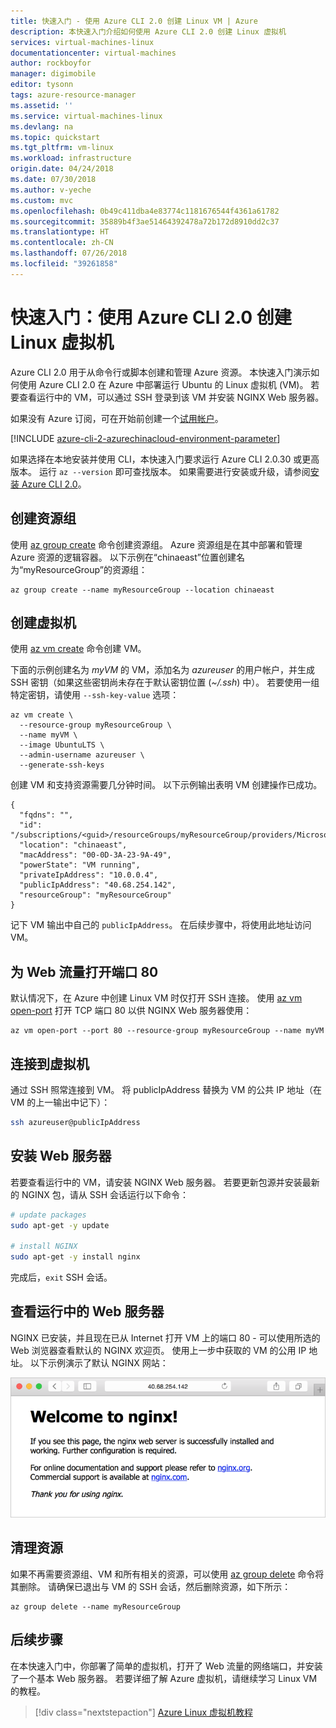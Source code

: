 ```yaml
---
title: 快速入门 - 使用 Azure CLI 2.0 创建 Linux VM | Azure
description: 本快速入门介绍如何使用 Azure CLI 2.0 创建 Linux 虚拟机
services: virtual-machines-linux
documentationcenter: virtual-machines
author: rockboyfor
manager: digimobile
editor: tysonn
tags: azure-resource-manager
ms.assetid: ''
ms.service: virtual-machines-linux
ms.devlang: na
ms.topic: quickstart
ms.tgt_pltfrm: vm-linux
ms.workload: infrastructure
origin.date: 04/24/2018
ms.date: 07/30/2018
ms.author: v-yeche
ms.custom: mvc
ms.openlocfilehash: 0b49c411dba4e83774c1181676544f4361a61782
ms.sourcegitcommit: 35889b4f3ae51464392478a72b172d8910dd2c37
ms.translationtype: HT
ms.contentlocale: zh-CN
ms.lasthandoff: 07/26/2018
ms.locfileid: "39261858"
---
```

# <a name="quickstart-create-a-linux-virtual-machine-with-the-azure-cli-20"></a>快速入门：使用 Azure CLI 2.0 创建 Linux 虚拟机

Azure CLI 2.0 用于从命令行或脚本创建和管理 Azure 资源。 本快速入门演示如何使用 Azure CLI 2.0 在 Azure 中部署运行 Ubuntu 的 Linux 虚拟机 (VM)。 若要查看运行中的 VM，可以通过 SSH 登录到该 VM 并安装 NGINX Web 服务器。

如果没有 Azure 订阅，可在开始前创建一个[试用帐户](https://www.azure.cn/pricing/1rmb-trial)。

[!INCLUDE [azure-cli-2-azurechinacloud-environment-parameter](../../../includes/azure-cli-2-azurechinacloud-environment-parameter.md)]

如果选择在本地安装并使用 CLI，本快速入门要求运行 Azure CLI 2.0.30 或更高版本。 运行 `az --version` 即可查找版本。 如果需要进行安装或升级，请参阅[安装 Azure CLI 2.0](https://docs.azure.cn/zh-cn/cli/install-azure-cli?view=azure-cli-latest)。

## <a name="create-a-resource-group"></a>创建资源组

使用 [az group create](https://docs.azure.cn/zh-cn/cli/group?view=azure-cli-latest#az-group-create) 命令创建资源组。 Azure 资源组是在其中部署和管理 Azure 资源的逻辑容器。 以下示例在“chinaeast”位置创建名为“myResourceGroup”的资源组：

```azurecli
az group create --name myResourceGroup --location chinaeast
```

## <a name="create-virtual-machine"></a>创建虚拟机

使用 [az vm create](https://docs.azure.cn/zh-cn/cli/vm?view=azure-cli-latest#az-vm-create) 命令创建 VM。

下面的示例创建名为 *myVM* 的 VM，添加名为 *azureuser* 的用户帐户，并生成 SSH 密钥（如果这些密钥尚未存在于默认密钥位置 (*~/.ssh*) 中）。 若要使用一组特定密钥，请使用 `--ssh-key-value` 选项：

```azurecli
az vm create \
  --resource-group myResourceGroup \
  --name myVM \
  --image UbuntuLTS \
  --admin-username azureuser \
  --generate-ssh-keys
```

创建 VM 和支持资源需要几分钟时间。 以下示例输出表明 VM 创建操作已成功。

```azurecli
{
  "fqdns": "",
  "id": "/subscriptions/<guid>/resourceGroups/myResourceGroup/providers/Microsoft.Compute/virtualMachines/myVM",
  "location": "chinaeast",
  "macAddress": "00-0D-3A-23-9A-49",
  "powerState": "VM running",
  "privateIpAddress": "10.0.0.4",
  "publicIpAddress": "40.68.254.142",
  "resourceGroup": "myResourceGroup"
}
```

记下 VM 输出中自己的 `publicIpAddress`。 在后续步骤中，将使用此地址访问 VM。

## <a name="open-port-80-for-web-traffic"></a>为 Web 流量打开端口 80

默认情况下，在 Azure 中创建 Linux VM 时仅打开 SSH 连接。 使用 [az vm open-port](https://docs.azure.cn/zh-cn/cli/vm?view=azure-cli-latest#az-vm-open-port) 打开 TCP 端口 80 以供 NGINX Web 服务器使用：

```azurecli
az vm open-port --port 80 --resource-group myResourceGroup --name myVM
```

## <a name="connect-to-virtual-machine"></a>连接到虚拟机

通过 SSH 照常连接到 VM。 将 publicIpAddress 替换为 VM 的公共 IP 地址（在 VM 的上一输出中记下）：

```bash
ssh azureuser@publicIpAddress
```

## <a name="install-web-server"></a>安装 Web 服务器

若要查看运行中的 VM，请安装 NGINX Web 服务器。 若要更新包源并安装最新的 NGINX 包，请从 SSH 会话运行以下命令：

```bash
# update packages
sudo apt-get -y update

# install NGINX
sudo apt-get -y install nginx
```

完成后，`exit` SSH 会话。

## <a name="view-the-web-server-in-action"></a>查看运行中的 Web 服务器

NGINX 已安装，并且现在已从 Internet 打开 VM 上的端口 80 - 可以使用所选的 Web 浏览器查看默认的 NGINX 欢迎页。 使用上一步中获取的 VM 的公用 IP 地址。 以下示例演示了默认 NGINX 网站：

![NGINX 默认站点](./media/quick-create-cli/nginx.png)

## <a name="clean-up-resources"></a>清理资源

如果不再需要资源组、VM 和所有相关的资源，可以使用 [az group delete](https://docs.azure.cn/zh-cn/cli/group?view=azure-cli-latest#az-group-delete) 命令将其删除。 请确保已退出与 VM 的 SSH 会话，然后删除资源，如下所示：

```azurecli
az group delete --name myResourceGroup
```

## <a name="next-steps"></a>后续步骤

在本快速入门中，你部署了简单的虚拟机，打开了 Web 流量的网络端口，并安装了一个基本 Web 服务器。 若要详细了解 Azure 虚拟机，请继续学习 Linux VM 的教程。

> [!div class="nextstepaction"]
> [Azure Linux 虚拟机教程](./tutorial-manage-vm.md)

<!--Update_Description: update meta properties, update link -->